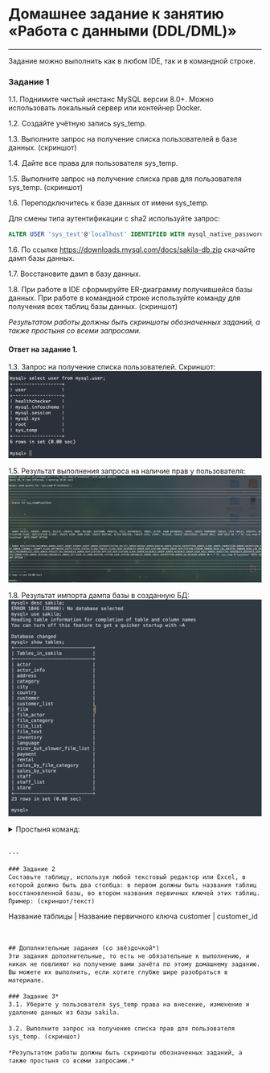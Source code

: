 # Домашнее задание к занятию «Работа с данными (DDL/DML)»

---

Задание можно выполнить как в любом IDE, так и в командной строке.

### Задание 1
1.1. Поднимите чистый инстанс MySQL версии 8.0+. Можно использовать локальный сервер или контейнер Docker.

1.2. Создайте учётную запись sys_temp. 

1.3. Выполните запрос на получение списка пользователей в базе данных. (скриншот)

1.4. Дайте все права для пользователя sys_temp. 

1.5. Выполните запрос на получение списка прав для пользователя sys_temp. (скриншот)

1.6. Переподключитесь к базе данных от имени sys_temp.

Для смены типа аутентификации с sha2 используйте запрос: 
```sql
ALTER USER 'sys_test'@'localhost' IDENTIFIED WITH mysql_native_password BY 'password';
```
1.6. По ссылке https://downloads.mysql.com/docs/sakila-db.zip скачайте дамп базы данных.

1.7. Восстановите дамп в базу данных.

1.8. При работе в IDE сформируйте ER-диаграмму получившейся базы данных. При работе в командной строке используйте команду для получения всех таблиц базы данных. (скриншот)

*Результатом работы должны быть скриншоты обозначенных заданий, а также простыня со всеми запросами.*

#### Ответ на задание 1.

1.3. Запрос на получение списка пользователей. Скриншот:
![users](img/zadanie1/01_01.png)

1.5. Результат выполнения запроса на наличие прав у пользователя:
![rights](img/zadanie1/01_02.png)

1.8. Результат импорта дампа базы в созданную БД:
![db_import](img/zadanie1/01_03.png)

<details>
<summary>Простыня команд:</summary>
```SQL
bash-4.4# mysql -u sys_temp -p
Enter password: 
Welcome to the MySQL monitor.  Commands end with ; or \g.
Your MySQL connection id is 176
Server version: 8.0.32 MySQL Community Server - GPL

Copyright (c) 2000, 2023, Oracle and/or its affiliates.

Oracle is a registered trademark of Oracle Corporation and/or its
affiliates. Other names may be trademarks of their respective
owners.

Type 'help;' or '\h' for help. Type '\c' to clear the current input statement.

mysql> show databases;
+--------------------+
| Database           |
+--------------------+
| information_schema |
| mysql              |
| performance_schema |
| sys                |
+--------------------+
4 rows in set (0.00 sec)

mysql> create database sakila;
Query OK, 1 row affected (0.01 sec)

mysql> ^DBye
bash-4.4# pwd
/
bash-4.4# exit

root@debian-andaks:/.andaks/docker/sakila-db# docker cp sakila.mwb mysql-server:/
                                             Successfully copied 42kB to mysql-server:/
root@debian-andaks:/.andaks/docker/sakila-db# docker cp sakila mysql-server:/
sakila-data.sql    sakila.mwb         sakila-schema.sql  
root@debian-andaks:/.andaks/docker/sakila-db# docker cp sakila-data.sql mysql-server:/
                                             Successfully copied 3.35MB to mysql-server:/
root@debian-andaks:/.andaks/docker/sakila-db# docker cp sakila-schema.sql mysql-server:/
                                             Successfully copied 26.1kB to mysql-server:/
root@debian-andaks:/.andaks/docker/sakila-db# docker exec -it mysql-server bash
bash-4.4# ll
bash: ll: command not found
bash-4.4# ls
bin   dev			  entrypoint.sh  healthcheck.sh  lib	media  opt   root  sakila-data.sql    sakila.mwb  srv  tmp  var
boot  docker-entrypoint-initdb.d  etc		 home		 lib64	mnt    proc  run   sakila-schema.sql  sbin	  sys  usr
bash-4.4# 
bash-4.4# 
bash-4.4# mysql -u sys_temp -p <sakila-schema.sql 
Enter password: 
ERROR 1045 (28000): Access denied for user 'sys_temp'@'localhost' (using password: YES)
bash-4.4# 
bash-4.4# 
bash-4.4# mysql -u sys_temp -p sakila <sakila-schema.sql 
Enter password: 
bash-4.4# mysql -u sys_temp -p sakila <sakila-data.sql   
Enter password: 
bash-4.4# 
bash-4.4# 
bash-4.4# mysql -u sys_temp -p
Enter password: 
Welcome to the MySQL monitor.  Commands end with ; or \g.
Your MySQL connection id is 201
Server version: 8.0.32 MySQL Community Server - GPL

Copyright (c) 2000, 2023, Oracle and/or its affiliates.

Oracle is a registered trademark of Oracle Corporation and/or its
affiliates. Other names may be trademarks of their respective
owners.

Type 'help;' or '\h' for help. Type '\c' to clear the current input statement.

mysql> show databases;
+--------------------+
| Database           |
+--------------------+
| information_schema |
| mysql              |
| performance_schema |
| sakila             |
| sys                |
+--------------------+
5 rows in set (0.00 sec)

mysql> desc sakila;
ERROR 1046 (3D000): No database selected
mysql> use sakila;
Reading table information for completion of table and column names
You can turn off this feature to get a quicker startup with -A

Database changed
mysql> show tables;
+----------------------------+
| Tables_in_sakila           |
+----------------------------+
| actor                      |
| actor_info                 |
| address                    |
| category                   |
| city                       |
| country                    |
| customer                   |
| customer_list              |
| film                       |
| film_actor                 |
| film_category              |
| film_list                  |
| film_text                  |
| inventory                  |
| language                   |
| nicer_but_slower_film_list |
| payment                    |
| rental                     |
| sales_by_film_category     |
| sales_by_store             |
| staff                      |
| staff_list                 |
| store                      |
+----------------------------+
23 rows in set (0.00 sec)

mysql> 
</details>

```

---

### Задание 2
Составьте таблицу, используя любой текстовый редактор или Excel, в которой должно быть два столбца: в первом должны быть названия таблиц восстановленной базы, во втором названия первичных ключей этих таблиц. Пример: (скриншот/текст)
```
Название таблицы | Название первичного ключа
customer         | customer_id
```


## Дополнительные задания (со звёздочкой*)
Эти задания дополнительные, то есть не обязательные к выполнению, и никак не повлияют на получение вами зачёта по этому домашнему заданию. Вы можете их выполнить, если хотите глубже шире разобраться в материале.

### Задание 3*
3.1. Уберите у пользователя sys_temp права на внесение, изменение и удаление данных из базы sakila.

3.2. Выполните запрос на получение списка прав для пользователя sys_temp. (скриншот)

*Результатом работы должны быть скриншоты обозначенных заданий, а также простыня со всеми запросами.*
